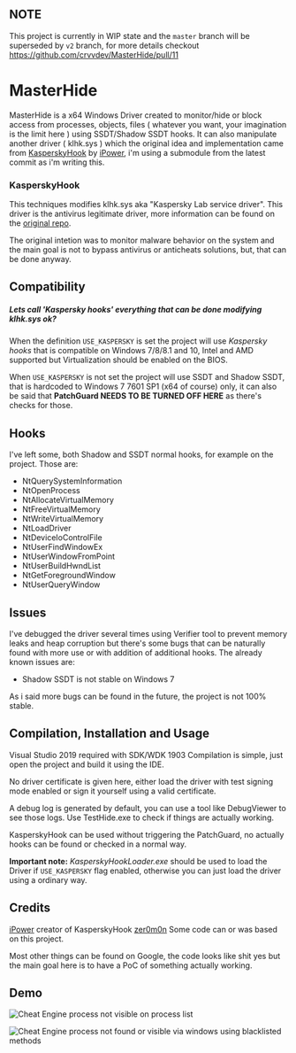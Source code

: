 ## NOTE

This project is currently in WIP state and the `master` branch will be superseded by `v2` branch, for more details checkout https://github.com/crvvdev/MasterHide/pull/11

# MasterHide

MasterHide is a x64 Windows Driver created to monitor/hide or block access from processes, objects, files ( whatever you want, your imagination is the limit here ) using SSDT/Shadow SSDT hooks. 
It can also manipulate another driver ( klhk.sys ) which the original idea and implementation came from [KasperskyHook](https://github.com/iPower/KasperskyHook/) by [iPower](https://github.com/iPower), i'm using a submodule from the latest commit as i'm writing this.

### KasperskyHook

This techniques modifies klhk.sys aka "Kaspersky Lab service driver".
This driver is the antivirus legitimate driver, more information can be found on the [original repo](https://github.com/iPower/KasperskyHook/).

The original intetion was to monitor malware behavior on the system and the main goal is not to bypass antivirus or anticheats solutions, but, that can be done anyway.

## Compatibility
##### Lets call 'Kaspersky hooks' everything that can be done modifying klhk.sys ok?

When the definition `USE_KASPERSKY` is set the project will use _Kaspersky hooks_ that is compatible on Windows 7/8/8.1 and 10, Intel and AMD supported but Virtualization should be enabled on the BIOS.

When `USE_KASPERSKY` is not set the project will use SSDT and Shadow SSDT, that is hardcoded to Windows 7 7601 SP1 (x64 of course) only, it can also be said that **PatchGuard NEEDS TO BE TURNED OFF HERE** as there's checks for those.

## Hooks
I've left some, both Shadow and SSDT normal hooks, for example on the project. 
Those are:

  - NtQuerySystemInformation
  - NtOpenProcess
  - NtAllocateVirtualMemory
  - NtFreeVirtualMemory
  - NtWriteVirtualMemory
  - NtLoadDriver
  - NtDeviceIoControlFile
  - NtUserFindWindowEx
  - NtUserWindowFromPoint
  - NtUserBuildHwndList
  - NtGetForegroundWindow
  - NtUserQueryWindow

## Issues
I've debugged the driver several times using Verifier tool to prevent memory leaks and heap corruption but there's some bugs that can be naturally found with more use or with addition of additional hooks.
The already known issues are:

  - Shadow SSDT is not stable on Windows 7
  
As i said more bugs can be found in the future, the project is not 100% stable.

## Compilation, Installation and Usage

Visual Studio 2019 required with SDK/WDK 1903
Compilation is simple, just open the project and build it using the IDE.

No driver certificate is given here, either load the driver with test signing mode enabled or sign it yourself using a valid certificate.

A debug log is generated by default, you can use a tool like DebugViewer to see those logs.
Use TestHide.exe to check if things are actually working.

KasperskyHook can be used without triggering the PatchGuard, no actually hooks can be found or checked in a normal way.

**Important note:** _KasperskyHookLoader.exe_ should be used to load the Driver if `USE_KASPERSKY` flag enabled, otherwise you can just load the driver using a ordinary way.

## Credits

[iPower](https://github.com/iPower) creator of KasperskyHook
[zer0m0n](https://github.com/conix-security/zer0m0n) Some code can or was based on this project.

Most other things can be found on Google, the code looks like shit yes but the main goal here is to have a PoC of something actually working.

## Demo

![Cheat Engine process not visible on process list](https://i.imgur.com/DG8qjFw.png)

![Cheat Engine process not found or visible via windows using blacklisted methods](https://i.imgur.com/DG8qjFw.png)
